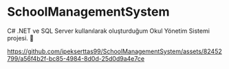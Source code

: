 # SchoolManagementSystem
 C# .NET ve SQL Server kullanılarak oluşturduğum Okul Yönetim Sistemi projesi. 🪭




https://github.com/ipekserttas99/SchoolManagementSystem/assets/82452799/a56f4b2f-bc85-4984-8d0d-25d0d9a4e7ce

